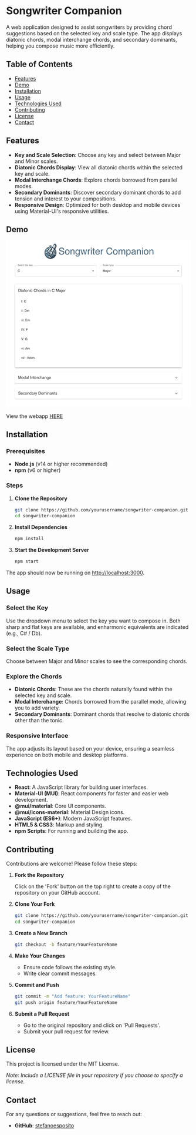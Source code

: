 # Songwriter Companion

A web application designed to assist songwriters by providing chord suggestions based on the selected key and scale type. The app displays diatonic chords, modal interchange chords, and secondary dominants, helping you compose music more efficiently.

## Table of Contents

- [Features](#features)
- [Demo](#demo)
- [Installation](#installation)
- [Usage](#usage)
- [Technologies Used](#technologies-used)
- [Contributing](#contributing)
- [License](#license)
- [Contact](#contact)

## Features

- **Key and Scale Selection**: Choose any key and select between Major and Minor scales.
- **Diatonic Chords Display**: View all diatonic chords within the selected key and scale.
- **Modal Interchange Chords**: Explore chords borrowed from parallel modes.
- **Secondary Dominants**: Discover secondary dominant chords to add tension and interest to your compositions.
- **Responsive Design**: Optimized for both desktop and mobile devices using Material-UI's responsive utilities.

## Demo

![Songwriter Companion Screenshot](./public/demo.png)

View the webapp [HERE](https://songwritercompanion.netlify.app)

## Installation

### Prerequisites

- **Node.js** (v14 or higher recommended)
- **npm** (v6 or higher)

### Steps

1. **Clone the Repository**

   ```bash
   git clone https://github.com/yourusername/songwriter-companion.git
   cd songwriter-companion
   ```

2. **Install Dependencies**

   ```bash
   npm install
   ```

3. **Start the Development Server**

   ```bash
   npm start
   ```

The app should now be running on [http://localhost:3000](http://localhost:3000).

## Usage

### Select the Key

Use the dropdown menu to select the key you want to compose in. Both sharp and flat keys are available, and enharmonic equivalents are indicated (e.g., C# / Db).

### Select the Scale Type

Choose between Major and Minor scales to see the corresponding chords.

### Explore the Chords

- **Diatonic Chords**: These are the chords naturally found within the selected key and scale.
- **Modal Interchange**: Chords borrowed from the parallel mode, allowing you to add variety.
- **Secondary Dominants**: Dominant chords that resolve to diatonic chords other than the tonic.

### Responsive Interface

The app adjusts its layout based on your device, ensuring a seamless experience on both mobile and desktop platforms.

## Technologies Used

- **React**: A JavaScript library for building user interfaces.
- **Material-UI (MUI)**: React components for faster and easier web development.
- **@mui/material**: Core UI components.
- **@mui/icons-material**: Material Design icons.
- **JavaScript (ES6+)**: Modern JavaScript features.
- **HTML5 & CSS3**: Markup and styling.
- **npm Scripts**: For running and building the app.

## Contributing

Contributions are welcome! Please follow these steps:

1. **Fork the Repository**

   Click on the 'Fork' button on the top right to create a copy of the repository on your GitHub account.

2. **Clone Your Fork**

   ```bash
   git clone https://github.com/yourusername/songwriter-companion.git
   cd songwriter-companion
   ```

3. **Create a New Branch**

   ```bash
   git checkout -b feature/YourFeatureName
   ```

4. **Make Your Changes**

    - Ensure code follows the existing style.
    - Write clear commit messages.

5. **Commit and Push**

   ```bash
   git commit -m "Add feature: YourFeatureName"
   git push origin feature/YourFeatureName
   ```

6. **Submit a Pull Request**

    - Go to the original repository and click on 'Pull Requests'.
    - Submit your pull request for review.

## License

This project is licensed under the MIT License.

*Note: Include a LICENSE file in your repository if you choose to specify a license.*

## Contact

For any questions or suggestions, feel free to reach out:

- **GitHub**: [stefanoesposito](https://github.com/stefanoesposito)